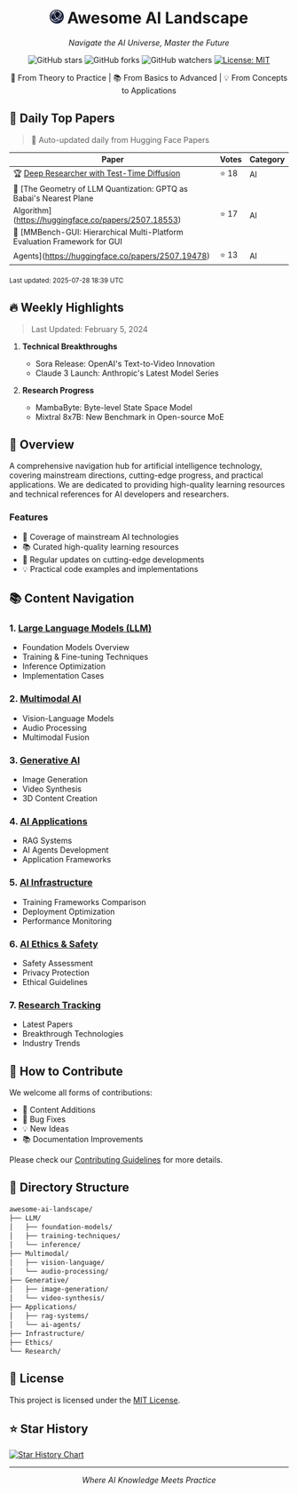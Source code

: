 <div align="center">

# <img src="./assets/codescience.png" width="25" height="25" alt="AI Icon">  Awesome AI Landscape

*Navigate the AI Universe, Master the Future*

![GitHub stars](https://img.shields.io/github/stars/Code-Science/Awesome-AI-Landscape?style=social)
![GitHub forks](https://img.shields.io/github/forks/Code-Science/Awesome-AI-Landscape?style=social)
![GitHub watchers](https://img.shields.io/github/watchers/Code-Science/Awesome-AI-Landscape?style=social)
[![License: MIT](https://img.shields.io/badge/License-MIT-yellow.svg)](https://opensource.org/licenses/MIT)

🚀 From Theory to Practice | 📚 From Basics to Advanced | 💡 From Concepts to Applications

</div>

## 📰 Daily Top Papers
> 🔄 Auto-updated daily from Hugging Face Papers

| Paper | Votes | Category |
|-------|--------|-----------|
| 🏆 [Deep Researcher with Test-Time Diffusion](https://huggingface.co/papers/2507.16075) | ⭐ 18 | AI |
| 🥈 [The Geometry of LLM Quantization: GPTQ as Babai's Nearest Plane
  Algorithm](https://huggingface.co/papers/2507.18553) | ⭐ 17 | AI |
| 🥉 [MMBench-GUI: Hierarchical Multi-Platform Evaluation Framework for GUI
  Agents](https://huggingface.co/papers/2507.19478) | ⭐ 13 | AI |

<sub>Last updated: 2025-07-28 18:39 UTC</sub>

## 🔥 Weekly Highlights

> Last Updated: February 5, 2024

1. **Technical Breakthroughs**
   - Sora Release: OpenAI's Text-to-Video Innovation
   - Claude 3 Launch: Anthropic's Latest Model Series

2. **Research Progress**
   - MambaByte: Byte-level State Space Model
   - Mixtral 8x7B: New Benchmark in Open-source MoE

## 🎯 Overview

A comprehensive navigation hub for artificial intelligence technology, covering mainstream directions, cutting-edge progress, and practical applications. We are dedicated to providing high-quality learning resources and technical references for AI developers and researchers.

### Features
- 🚀 Coverage of mainstream AI technologies
- 📚 Curated high-quality learning resources
- 🔄 Regular updates on cutting-edge developments
- 💡 Practical code examples and implementations

## 📚 Content Navigation

### 1. [Large Language Models (LLM)](./LLM/README.md)
- Foundation Models Overview
- Training & Fine-tuning Techniques
- Inference Optimization
- Implementation Cases

### 2. [Multimodal AI](./Multimodal/README.md)
- Vision-Language Models
- Audio Processing
- Multimodal Fusion

### 3. [Generative AI](./Generative/README.md)
- Image Generation
- Video Synthesis
- 3D Content Creation

### 4. [AI Applications](./Applications/README.md)
- RAG Systems
- AI Agents Development
- Application Frameworks

### 5. [AI Infrastructure](./Infrastructure/README.md)
- Training Frameworks Comparison
- Deployment Optimization
- Performance Monitoring

### 6. [AI Ethics & Safety](./Ethics/README.md)
- Safety Assessment
- Privacy Protection
- Ethical Guidelines

### 7. [Research Tracking](./Research/README.md)
- Latest Papers
- Breakthrough Technologies
- Industry Trends

## 🤝 How to Contribute

We welcome all forms of contributions:
- 📝 Content Additions
- 🐛 Bug Fixes
- 💡 New Ideas
- 📚 Documentation Improvements

Please check our [Contributing Guidelines](./CONTRIBUTING.md) for more details.

## 📖 Directory Structure

```
awesome-ai-landscape/
├── LLM/
│   ├── foundation-models/
│   ├── training-techniques/
│   └── inference/
├── Multimodal/
│   ├── vision-language/
│   └── audio-processing/
├── Generative/
│   ├── image-generation/
│   └── video-synthesis/
├── Applications/
│   ├── rag-systems/
│   └── ai-agents/
├── Infrastructure/
├── Ethics/
└── Research/
```

## 📜 License

This project is licensed under the [MIT License](./LICENSE).

## ⭐ Star History

[![Star History Chart](https://api.star-history.com/svg?repos=Code-Science/Awesome-AI-Landscape&type=Date)](https://star-history.com/#Code-Science/Awesome-AI-Landscape)

---
<div align="center">
  <i>Where AI Knowledge Meets Practice</i>
</div>
